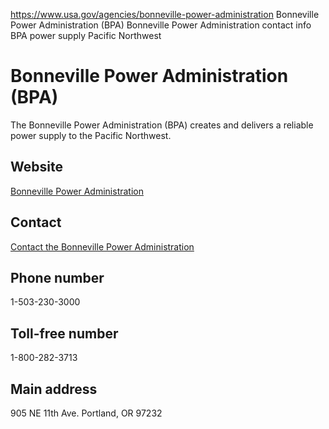 

https://www.usa.gov/agencies/bonneville-power-administration
Bonneville Power Administration (BPA)
Bonneville Power Administration contact info
BPA power supply Pacific Northwest

Bonneville Power Administration
(BPA)
=====================================

The Bonneville Power Administration (BPA) creates and delivers a reliable power supply to the Pacific Northwest.

Website
-------

[Bonneville Power Administration](https://www.bpa.gov)

Contact
-------

[Contact the Bonneville Power Administration](https://www.bpa.gov/about/who-we-are/contact-form)

Phone number
------------

1-503-230-3000

Toll-free number
----------------

1-800-282-3713

Main address
------------

905 NE 11th Ave.
Portland,
OR
97232
